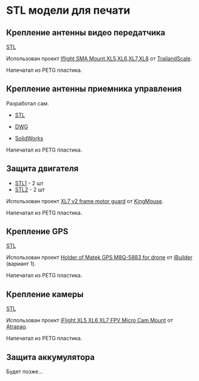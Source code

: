 # STL модели для печати

## Крепление антенны видео передатчика

[STL](3d/iflight-sma-mount.stl)

Использован проект [Iflight SMA Mount XL5,XL6,XL7,XL8](https://www.thingiverse.com/thing:3726536) от [TrailandScale](https://www.thingiverse.com/trailandscale/designs).

Напечатал из PETG пластика.

## Крепление антенны приемника управления

Разработал сам. 

- [STL](3d/fpv_tbs_mount.stl)

- [DWG](3d/fpv_tbs_mount.dwg)

- [SolidWorks](3d/fpv_tbs_mount.sldprt)

Напечатал из PETG пластика.

## Защита двигателя

- [STL1](3d/left_motor_guard.stl) - 2 шт
- [STL2](3d/right_motor_guard.stl) - 2 шт

Использован проект [XL7 v2 frame motor guard](https://www.thingiverse.com/thing:4860244) от [KingMouse](https://www.thingiverse.com/kingmouse/designs).

Напечатал из PETG пластика.

##  Крепление GPS

[STL](3d/gps_shark.stl)

Использован проект [Holder of Matek GPS M8Q-5883 for drone](https://www.thingiverse.com/thing:5235280) от [iBuilder](https://www.thingiverse.com/ibuilder/designs) (вариант 1).

Напечатал из PETG пластика.

##  Крепление камеры

[STL](3d/soporte_micro_xl7.stl)

Использован проект [iFlight XL5 XL6 XL7 FPV Micro Cam Mount](https://www.thingiverse.com/thing:2844896) от [Atrapao](https://www.thingiverse.com/atrapao/designs).

Напечатал из PETG пластика.

## Защита аккумулятора

Будет позже...
